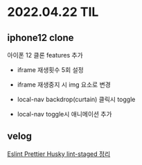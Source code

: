 # 2022.04.22 TIL

## iphone12 clone

아이폰 12 클론 features 추가

- iframe 재생횟수 5회 설정

- iframe 재생중지 시 img 요소로 변경

- local-nav backdrop(curtain) 클릭시 toggle

- local-nav toggle시 애니메이션 추가

## velog

[Eslint Prettier Husky lint-staged 정리](https://velog.io/@jeajea0127/ESLint)

